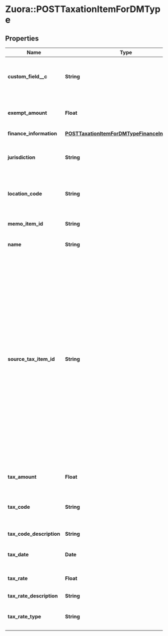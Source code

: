 # Zuora::POSTTaxationItemForDMType

## Properties
Name | Type | Description | Notes
------------ | ------------- | ------------- | -------------
**custom_field__c** | **String** | Any custom fields defined for this object. The custom field name is case-sensitive.  | [optional] 
**exempt_amount** | **Float** | The amount of taxes or VAT for which the customer has an exemption.  | [optional] 
**finance_information** | [**POSTTaxationItemForDMTypeFinanceInformation**](POSTTaxationItemForDMTypeFinanceInformation.md) |  | [optional] 
**jurisdiction** | **String** | The jurisdiction that applies the tax or VAT. This value is typically a state, province, county, or city.  | 
**location_code** | **String** | The identifier for the location based on the value of the &#x60;taxCode&#x60; field.  | [optional] 
**memo_item_id** | **String** | The ID of the debit memo that the taxation item is created for.  | [optional] 
**name** | **String** | The name of the taxation item.  | 
**source_tax_item_id** | **String** | The ID of the taxation item of the invoice, which the debit memo is created from.   If you want to use this REST API to create taxation items for a debit memo created from an invoice, the taxation items of the invoice must be created or imported through the SOAP API call.  **Note:**    - This field is only used if the debit memo is created from an invoice.    - If you do not contain this field in the request body, Zuora will automatically set a value for the &#x60;sourceTaxItemId&#x60; field based on the tax location code, tax jurisdiction, and tax rate.  | [optional] 
**tax_amount** | **Float** | The amount of the tax applied to the debit memo.  | 
**tax_code** | **String** | The tax code identifies which tax rules and tax rates to apply to a specific debit memo.  | [optional] 
**tax_code_description** | **String** | The description of the tax code.  | [optional] 
**tax_date** | **Date** | The date when the tax is applied to the debit memo.  | [optional] 
**tax_rate** | **Float** | The tax rate applied to the debit memo.  | 
**tax_rate_description** | **String** | The description of the tax rate.  | [optional] 
**tax_rate_type** | **String** | The type of the tax rate applied to the debit memo.  | 


